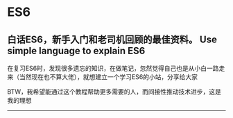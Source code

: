 # ES6
白话ES6，新手入门和老司机回顾的最佳资料。 Use simple language to explain ES6
---

在复习ES6时，发现很多遗忘的知识，在做笔记，忽然觉得自己也是从小白一路走来（当然现在也不算大佬），就想建立一个学习ES6的小站，分享给大家

BTW，我希望能通过这个教程帮助更多需要的人，而间接性推动技术进步，这是我的理想

---
